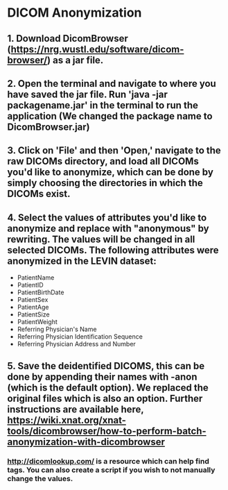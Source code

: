 # DICOM Anonymization
## 1. Download DicomBrowser (https://nrg.wustl.edu/software/dicom-browser/) as a jar file. 
## 2. Open the terminal and navigate to where you have saved the jar file. Run 'java -jar packagename.jar' in the terminal to run the application (We changed the package name to DicomBrowser.jar)
## 3. Click on 'File' and then 'Open,' navigate to the raw DICOMs directory, and load all DICOMs you'd like to anonymize, which can be done by simply choosing the directories in which the DICOMs exist. 
## 4. Select the values of attributes you'd like to anonymize and replace with "anonymous" by rewriting. The values will be changed in all selected DICOMs. The following attributes were anonymized in the LEVIN dataset:
+ PatientName
+ PatientID
+ PatientBirthDate
+ PatientSex
+ PatientAge
+ PatientSize
+ PatientWeight
+ Referring Physician's Name
+ Referring Physician Identification Sequence
+ Referring Physician Address and Number
## 5. Save the deidentified DICOMS, this can be done by appending their names with -anon (which is the default option). We replaced the original files which is also an option.  Further instructions are available here, https://wiki.xnat.org/xnat-tools/dicombrowser/how-to-perform-batch-anonymization-with-dicombrowser


### http://dicomlookup.com/ is a resource which can help find tags. You can also create a script if you wish to not manually change the values.
